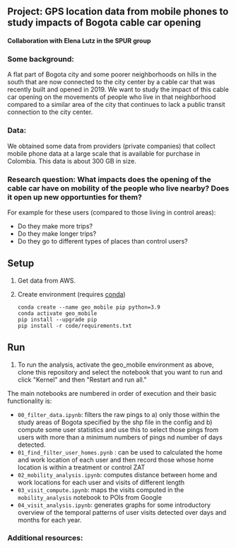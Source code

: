 ## Project: GPS location data from mobile phones to study impacts of Bogota cable car opening

#### Collaboration with Elena Lutz in the SPUR group

### Some background: 
A flat part of Bogota city and some poorer neighborhoods on hills in the south that are now connected to the city center by a cable car that was recently built and opened in 2019. We want to study the impact of this cable car opening on the movements of people who live in that neighborhood compared to a similar area of the city that continues to lack a public transit connection to the city center. 

### Data:
We obtained some data from providers (private companies) that collect mobile phone data at a large scale that is available for purchase in Colombia. This data is about 300 GB in size.

### Research question: What impacts does the opening of the cable car have on mobility of the people who live nearby? Does it open up new opportunties for them? 
For example for these users (compared to those living in control areas): 
- Do they make more trips? 
- Do they make longer trips? 
- Do they go to different types of places than control users?

## Setup 
1) Get data from AWS.

2) Create environment (requires [conda](https://docs.conda.io/en/latest/)) 

    ```shell
    conda create --name geo_mobile pip python=3.9
    conda activate geo_mobile
    pip install --upgrade pip
    pip install -r code/requirements.txt
    ```
    
## Run
1) To run the analysis, activate the geo_mobile environment as above, clone this repository and select the notebook that you want to run and click "Kernel" and then "Restart and run all." 

The main notebooks are numbered in order of execution and their basic functionality is: 

- `00_filter_data.ipynb`: filters the raw pings to a) only those within the study areas of Bogota specified by the shp file in the config and b) compute some user statistics and use this to select those pings from users with more than a minimum numbers of pings nd number of days detected.
- `01_find_filter_user_homes.pynb` : can be used to calculated the home and work location of each user and then record those whose home location is within a treatment or control ZAT
- `02_mobility_analysis.ipynb`: computes distance between home and work locations for each user and visits of different length 
- `03_visit_compute.ipynb`: maps the visits computed in the `mobility_analysis` notebook to POIs from Google
- `04_visit_analysis.ipynb`: generates graphs for some introductory overview of the temporal patterns of user visits detected over days and months for each year. 

### Additional resources: 
